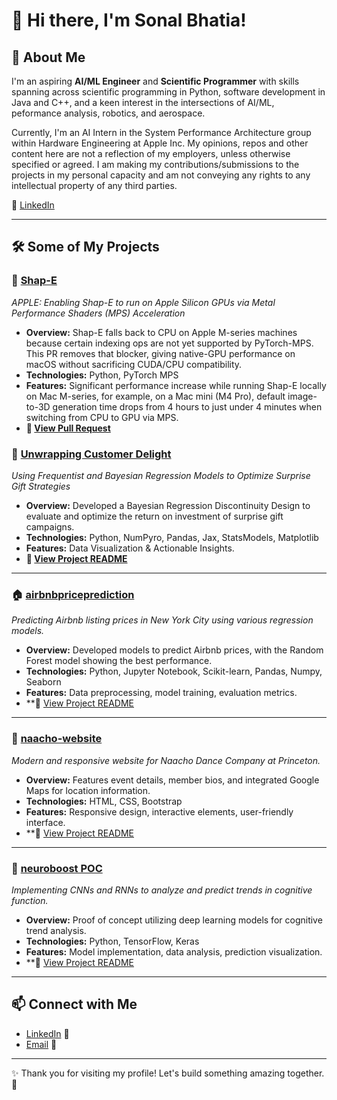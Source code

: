 # 👋 Hi there, I'm Sonal Bhatia!

## 🚀 About Me
I'm an aspiring **AI/ML Engineer** and **Scientific Programmer** with skills spanning across scientific programming in Python, software development in Java and C++, and a keen interest in the intersections of AI/ML, peformance analysis, robotics, and aerospace. 

Currently, I'm an AI Intern in the System Performance Architecture group within Hardware Engineering at Apple Inc. My opinions, repos and other content here are not a reflection of my employers, unless otherwise specified or agreed. I am making my contributions/submissions to the projects in my personal capacity and am not conveying any rights to any intellectual property of any third parties.

🔗 [LinkedIn](https://www.linkedin.com/in/sbhatia1216)

---

## 🛠️ Some of My Projects

### 📐 [Shap-E](https://github.com/s-bhatia1216/shap-e/tree/mps-support)
*APPLE: Enabling Shap-E to run on Apple Silicon GPUs via Metal Performance Shaders (MPS) Acceleration*
- **Overview:** Shap-E falls back to CPU on Apple M-series machines because certain indexing ops are not yet supported by PyTorch-MPS. This PR removes that blocker, giving native-GPU performance on macOS without sacrificing CUDA/CPU compatibility.
- **Technologies:** Python, PyTorch MPS
- **Features:** Significant performance increase while running Shap-E locally on Mac M-series, for example, on a Mac mini (M4 Pro), default image-to-3D generation time drops from 4 hours to just under 4 minutes when switching from CPU to GPU via MPS.
- **📄 [View Pull Request](https://github.com/openai/shap-e/pull/159)**

### 💄 [Unwrapping Customer Delight](https://github.com/s-bhatia1216/unwrapping-customer-delight)
*Using Frequentist and Bayesian Regression Models to Optimize Surprise Gift Strategies*

- **Overview:** Developed a Bayesian Regression Discontinuity Design to evaluate and optimize the return on investment of surprise gift campaigns.
- **Technologies:** Python, NumPyro, Pandas, Jax, StatsModels, Matplotlib
- **Features:** Data Visualization & Actionable Insights.
- **📄 [View Project README](https://github.com/s-bhatia1216/unwrapping-customer-delight/blob/main/README.md)**

---
### 🏠 [airbnbpriceprediction](https://github.com/s-bhatia1216/airbnbpriceprediction)
*Predicting Airbnb listing prices in New York City using various regression models.*

- **Overview:** Developed models to predict Airbnb prices, with the Random Forest model showing the best performance.
- **Technologies:** Python, Jupyter Notebook, Scikit-learn, Pandas, Numpy, Seaborn
- **Features:** Data preprocessing, model training, evaluation metrics.
- **📄 [View Project README](https://github.com/s-bhatia1216/airbnbpriceprediction/blob/main/README.md)

---

### 🕺 [naacho-website](https://github.com/s-bhatia1216/naacho-website)
*Modern and responsive website for Naacho Dance Company at Princeton.*

- **Overview:** Features event details, member bios, and integrated Google Maps for location information.
- **Technologies:** HTML, CSS, Bootstrap
- **Features:** Responsive design, interactive elements, user-friendly interface.
- **📄 [View Project README](https://github.com/s-bhatia1216/naacho-website/blob/main/README.md)

---

### 🧠 [neuroboost POC](https://github.com/s-bhatia1216/neuroboost)
*Implementing CNNs and RNNs to analyze and predict trends in cognitive function.*

- **Overview:** Proof of concept utilizing deep learning models for cognitive trend analysis.
- **Technologies:** Python, TensorFlow, Keras
- **Features:** Model implementation, data analysis, prediction visualization.
- **📄 [View Project README](https://github.com/s-bhatia1216/neuroboost/blob/main/README.md)

---

## 📫 Connect with Me
- [LinkedIn](https://www.linkedin.com/in/sbhatia1216) 🔗
- [Email](mailto:sbhatia1216@gmail.com) 📧

---

✨ Thank you for visiting my profile! Let's build something amazing together. 🚀
